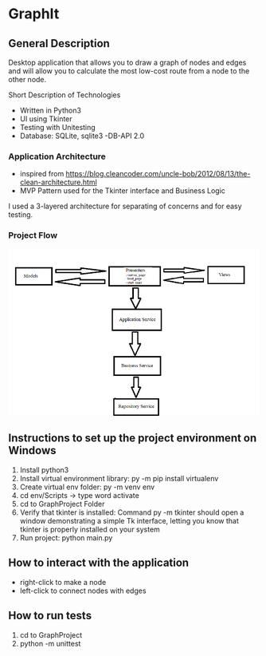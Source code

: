 # GraphIt

## General Description

Desktop application that allows you to draw a graph of nodes and edges and will allow you to calculate the most low-cost route from a node to the other node.


Short Description of Technologies
  * Written in Python3 
  * UI using Tkinter
  * Testing with Unitesting
  * Database: SQLite, sqlite3 -DB-API 2.0

### Application Architecture 
- inspired from https://blog.cleancoder.com/uncle-bob/2012/08/13/the-clean-architecture.html
- MVP Pattern used for the Tkinter interface and Business Logic

I used a 3-layered architecture for separating of concerns and for easy testing.

### Project Flow

![img_1.png](img_1.png)

## Instructions to set up the project environment on Windows
1. Install python3
2. Install virtual environment library: py -m pip install virtualenv
3. Create virtual env folder: py -m venv env
4. cd env/Scripts -> type word activate
5. cd to GraphProject Folder
6. Verify that tkinter is installed: Command py -m tkinter should open a window demonstrating a simple Tk interface, letting you know that tkinter is properly installed on your system
7. Run project: python main.py

## How to interact with the application
* right-click to make a node
* left-click to connect nodes with edges

## How to run tests
1. cd to GraphProject
2. python -m unittest
